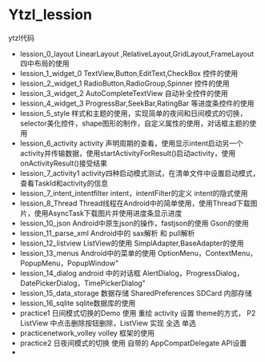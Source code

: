 # Ytzl_lession
ytzl代码

- lession_0_layout    LinearLayout ,RelativeLayout,GridLayout,FrameLayout 四中布局的使用
- lession_1_widget_0  TextView,Button,EditText,CheckBox 控件的使用
- lession_2_widget_1  RadioButton,RadioGroup,Spinner 控件的使用 
- lession_3_widget_2 AutoCompleteTextView 自动补全控件的使用
- lession_4_widget_3  ProgressBar,SeekBar,RatingBar 等进度条控件的使用
- lession_5_style     样式和主题的使用，实现简单的夜间和日间模式的切换，selector美化控件，shape图形的制作，自定义属性的使用，对话框主题的使用
- lession_6_activity  activity 声明周期的查看，使用显示intent启动另一个activity并传输数据，使用startActivityForResult()启动activity，使用onActivityResult()接受结果 
- lession_7_activity1 activity四种启动模式测试，在清单文件中设置启动模式，查看TaskId和activity的信息
- lession_7_intent_intentfilter  intent，intentFilter的定义 intent的隐式使用 
- lession_8_Thread   Thread线程在Android中的简单使用，使用Thread下载图片，使用AsyncTask下载图片并使用进度条显示进度
- lession_10_json     Android中原生json的操作，fastjson的使用 Gson的使用
- lession_11_parse_xml   Android中的 sax解析 和 pull解析
- lession_12_listview  ListView的使用 SimplAdapter,BaseAdapter的使用 
- lession_13_menus	Android中的菜单的使用 OptionMenu，ContextMenu，PopupMenu，PopupWindow"
- lession_14_dialog	android 中的对话框 AlertDialog，ProgressDialog，DatePickerDialog，TimePickerDialog"
- lession_15_data_storage	数据存储 SharedPreferences SDCard  内部存储
- lession_16_sqlite		sqlite数据库的使用
- practice1		日间模式切换的Demo 使用 重绘 activity 设置 theme的方式， P2 ListView 中点击删除按钮删除，ListView 实现 全选 单选
- practicenetwork_volley	volley 框架的使用
- practice2       日夜间模式的切换 使用 自带的 AppCompatDelegate  API设置
-

